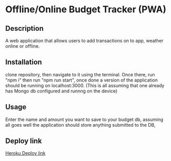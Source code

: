 # Offline/Online Budget Tracker (PWA)

## Description

A web application that allows users to add transactions on to app, weather online or offline.

## Installation 

clone repository, then navigate to it using the terminal. Once there, run "npm i" then run "npm run start", once done a version of the application should be running on localhost:3000. (This is all assuming that one already has Mongo db configured and runnng on the device)

## Usage

Enter the name and amount you want to save to your budget db, assuming all goes well the application should store anything submitted to the DB, 

## Deploy link

[Heroku Deploy link](https://obscure-gorge-26025.herokuapp.com/)
